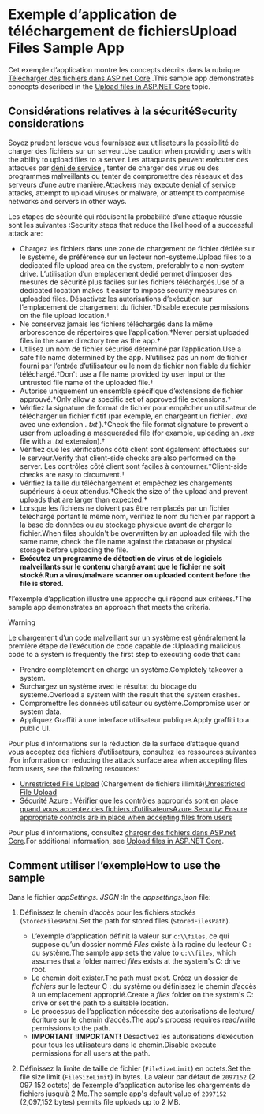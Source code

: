 # <a name="upload-files-sample-app"></a><span data-ttu-id="f6d5b-101">Exemple d’application de téléchargement de fichiers</span><span class="sxs-lookup"><span data-stu-id="f6d5b-101">Upload Files Sample App</span></span>

<span data-ttu-id="f6d5b-102">Cet exemple d’application montre les concepts décrits dans la rubrique [Télécharger des fichiers dans ASP.net Core](https://docs.microsoft.com/aspnet/core/mvc/models/file-uploads) .</span><span class="sxs-lookup"><span data-stu-id="f6d5b-102">This sample app demonstrates concepts described in the [Upload files in ASP.NET Core](https://docs.microsoft.com/aspnet/core/mvc/models/file-uploads) topic.</span></span>

## <a name="security-considerations"></a><span data-ttu-id="f6d5b-103">Considérations relatives à la sécurité</span><span class="sxs-lookup"><span data-stu-id="f6d5b-103">Security considerations</span></span>

<span data-ttu-id="f6d5b-104">Soyez prudent lorsque vous fournissez aux utilisateurs la possibilité de charger des fichiers sur un serveur.</span><span class="sxs-lookup"><span data-stu-id="f6d5b-104">Use caution when providing users with the ability to upload files to a server.</span></span> <span data-ttu-id="f6d5b-105">Les attaquants peuvent exécuter des attaques par [déni de service](/windows-hardware/drivers/ifs/denial-of-service) , tenter de charger des virus ou des programmes malveillants ou tenter de compromettre des réseaux et des serveurs d’une autre manière.</span><span class="sxs-lookup"><span data-stu-id="f6d5b-105">Attackers may execute [denial of service](/windows-hardware/drivers/ifs/denial-of-service) attacks, attempt to upload viruses or malware, or attempt to compromise networks and servers in other ways.</span></span>

<span data-ttu-id="f6d5b-106">Les étapes de sécurité qui réduisent la probabilité d’une attaque réussie sont les suivantes :</span><span class="sxs-lookup"><span data-stu-id="f6d5b-106">Security steps that reduce the likelihood of a successful attack are:</span></span>

* <span data-ttu-id="f6d5b-107">Chargez les fichiers dans une zone de chargement de fichier dédiée sur le système, de préférence sur un lecteur non-système.</span><span class="sxs-lookup"><span data-stu-id="f6d5b-107">Upload files to a dedicated file upload area on the system, preferably to a non-system drive.</span></span> <span data-ttu-id="f6d5b-108">L’utilisation d’un emplacement dédié permet d’imposer des mesures de sécurité plus faciles sur les fichiers téléchargés.</span><span class="sxs-lookup"><span data-stu-id="f6d5b-108">Use of a dedicated location makes it easier to impose security measures on uploaded files.</span></span> <span data-ttu-id="f6d5b-109">Désactivez les autorisations d’exécution sur l’emplacement de chargement du fichier.&dagger;</span><span class="sxs-lookup"><span data-stu-id="f6d5b-109">Disable execute permissions on the file upload location.&dagger;</span></span>
* <span data-ttu-id="f6d5b-110">Ne conservez jamais les fichiers téléchargés dans la même arborescence de répertoires que l’application.&dagger;</span><span class="sxs-lookup"><span data-stu-id="f6d5b-110">Never persist uploaded files in the same directory tree as the app.&dagger;</span></span>
* <span data-ttu-id="f6d5b-111">Utilisez un nom de fichier sécurisé déterminé par l’application.</span><span class="sxs-lookup"><span data-stu-id="f6d5b-111">Use a safe file name determined by the app.</span></span> <span data-ttu-id="f6d5b-112">N’utilisez pas un nom de fichier fourni par l’entrée d’utilisateur ou le nom de fichier non fiable du fichier téléchargé.&dagger;</span><span class="sxs-lookup"><span data-stu-id="f6d5b-112">Don't use a file name provided by user input or the untrusted file name of the uploaded file.&dagger;</span></span>
* <span data-ttu-id="f6d5b-113">Autorise uniquement un ensemble spécifique d’extensions de fichier approuvé.&dagger;</span><span class="sxs-lookup"><span data-stu-id="f6d5b-113">Only allow a specific set of approved file extensions.&dagger;</span></span>
* <span data-ttu-id="f6d5b-114">Vérifiez la signature de format de fichier pour empêcher un utilisateur de télécharger un fichier fictif (par exemple, en chargeant un fichier *. exe* avec une extension *. txt* ).&dagger;</span><span class="sxs-lookup"><span data-stu-id="f6d5b-114">Check the file format signature to prevent a user from uploading a masqueraded file (for example, uploading an *.exe* file with a *.txt* extension).&dagger;</span></span>
* <span data-ttu-id="f6d5b-115">Vérifiez que les vérifications côté client sont également effectuées sur le serveur.</span><span class="sxs-lookup"><span data-stu-id="f6d5b-115">Verify that client-side checks are also performed on the server.</span></span> <span data-ttu-id="f6d5b-116">Les contrôles côté client sont faciles à contourner.&dagger;</span><span class="sxs-lookup"><span data-stu-id="f6d5b-116">Client-side checks are easy to circumvent.&dagger;</span></span>
* <span data-ttu-id="f6d5b-117">Vérifiez la taille du téléchargement et empêchez les chargements supérieurs à ceux attendus.&dagger;</span><span class="sxs-lookup"><span data-stu-id="f6d5b-117">Check the size of the upload and prevent uploads that are larger than expected.&dagger;</span></span>
* <span data-ttu-id="f6d5b-118">Lorsque les fichiers ne doivent pas être remplacés par un fichier téléchargé portant le même nom, vérifiez le nom du fichier par rapport à la base de données ou au stockage physique avant de charger le fichier.</span><span class="sxs-lookup"><span data-stu-id="f6d5b-118">When files shouldn't be overwritten by an uploaded file with the same name, check the file name against the database or physical storage before uploading the file.</span></span>
* <span data-ttu-id="f6d5b-119">**Exécutez un programme de détection de virus et de logiciels malveillants sur le contenu chargé avant que le fichier ne soit stocké.**</span><span class="sxs-lookup"><span data-stu-id="f6d5b-119">**Run a virus/malware scanner on uploaded content before the file is stored.**</span></span>

<span data-ttu-id="f6d5b-120">&dagger;l’exemple d’application illustre une approche qui répond aux critères.</span><span class="sxs-lookup"><span data-stu-id="f6d5b-120">&dagger;The sample app demonstrates an approach that meets the criteria.</span></span>

> [!WARNING]
> <span data-ttu-id="f6d5b-121">Le chargement d’un code malveillant sur un système est généralement la première étape de l’exécution de code capable de :</span><span class="sxs-lookup"><span data-stu-id="f6d5b-121">Uploading malicious code to a system is frequently the first step to executing code that can:</span></span>
>
> * <span data-ttu-id="f6d5b-122">Prendre complètement en charge un système.</span><span class="sxs-lookup"><span data-stu-id="f6d5b-122">Completely takeover a system.</span></span>
> * <span data-ttu-id="f6d5b-123">Surchargez un système avec le résultat du blocage du système.</span><span class="sxs-lookup"><span data-stu-id="f6d5b-123">Overload a system with the result that the system crashes.</span></span>
> * <span data-ttu-id="f6d5b-124">Compromettre les données utilisateur ou système.</span><span class="sxs-lookup"><span data-stu-id="f6d5b-124">Compromise user or system data.</span></span>
> * <span data-ttu-id="f6d5b-125">Appliquez Graffiti à une interface utilisateur publique.</span><span class="sxs-lookup"><span data-stu-id="f6d5b-125">Apply graffiti to a public UI.</span></span>
>
> <span data-ttu-id="f6d5b-126">Pour plus d’informations sur la réduction de la surface d’attaque quand vous acceptez des fichiers d’utilisateurs, consultez les ressources suivantes :</span><span class="sxs-lookup"><span data-stu-id="f6d5b-126">For information on reducing the attack surface area when accepting files from users, see the following resources:</span></span>
>
> * <span data-ttu-id="f6d5b-127">[Unrestricted File Upload](https://www.owasp.org/index.php/Unrestricted_File_Upload) (Chargement de fichiers illimité)</span><span class="sxs-lookup"><span data-stu-id="f6d5b-127">[Unrestricted File Upload](https://www.owasp.org/index.php/Unrestricted_File_Upload)</span></span>
> * [<span data-ttu-id="f6d5b-128">Sécurité Azure : Vérifier que les contrôles appropriés sont en place quand vous acceptez des fichiers d’utilisateurs</span><span class="sxs-lookup"><span data-stu-id="f6d5b-128">Azure Security: Ensure appropriate controls are in place when accepting files from users</span></span>](/azure/security/azure-security-threat-modeling-tool-input-validation#controls-users)

<span data-ttu-id="f6d5b-129">Pour plus d’informations, consultez [charger des fichiers dans ASP.net Core](https://docs.microsoft.com/aspnet/core/mvc/models/file-uploads).</span><span class="sxs-lookup"><span data-stu-id="f6d5b-129">For additional information, see [Upload files in ASP.NET Core](https://docs.microsoft.com/aspnet/core/mvc/models/file-uploads).</span></span>

## <a name="how-to-use-the-sample"></a><span data-ttu-id="f6d5b-130">Comment utiliser l’exemple</span><span class="sxs-lookup"><span data-stu-id="f6d5b-130">How to use the sample</span></span>

<span data-ttu-id="f6d5b-131">Dans le fichier *appSettings. JSON* :</span><span class="sxs-lookup"><span data-stu-id="f6d5b-131">In the *appsettings.json* file:</span></span>

1. <span data-ttu-id="f6d5b-132">Définissez le chemin d’accès pour les fichiers stockés (`StoredFilesPath`).</span><span class="sxs-lookup"><span data-stu-id="f6d5b-132">Set the path for stored files (`StoredFilesPath`).</span></span>

   * <span data-ttu-id="f6d5b-133">L’exemple d’application définit la valeur sur `c:\\files`, ce qui suppose qu’un dossier nommé *Files* existe à la racine du lecteur C : du système.</span><span class="sxs-lookup"><span data-stu-id="f6d5b-133">The sample app sets the value to `c:\\files`, which assumes that a folder named *files* exists at the system's C: drive root.</span></span>
   * <span data-ttu-id="f6d5b-134">Le chemin doit exister.</span><span class="sxs-lookup"><span data-stu-id="f6d5b-134">The path must exist.</span></span> <span data-ttu-id="f6d5b-135">Créez un dossier de *fichiers* sur le lecteur C : du système ou définissez le chemin d’accès à un emplacement approprié.</span><span class="sxs-lookup"><span data-stu-id="f6d5b-135">Create a *files* folder on the system's C: drive or set the path to a suitable location.</span></span>
   * <span data-ttu-id="f6d5b-136">Le processus de l’application nécessite des autorisations de lecture/écriture sur le chemin d’accès.</span><span class="sxs-lookup"><span data-stu-id="f6d5b-136">The app's process requires read/write permissions to the path.</span></span>
   * <span data-ttu-id="f6d5b-137">**IMPORTANT !**</span><span class="sxs-lookup"><span data-stu-id="f6d5b-137">**IMPORTANT!**</span></span> <span data-ttu-id="f6d5b-138">Désactivez les autorisations d’exécution pour tous les utilisateurs dans le chemin.</span><span class="sxs-lookup"><span data-stu-id="f6d5b-138">Disable execute permissions for all users at the path.</span></span>

1. <span data-ttu-id="f6d5b-139">Définissez la limite de taille de fichier (`FileSizeLimit`) en octets.</span><span class="sxs-lookup"><span data-stu-id="f6d5b-139">Set the file size limit (`FileSizeLimit`) in bytes.</span></span> <span data-ttu-id="f6d5b-140">La valeur par défaut de `2097152` (2 097 152 octets) de l’exemple d’application autorise les chargements de fichiers jusqu’à 2 Mo.</span><span class="sxs-lookup"><span data-stu-id="f6d5b-140">The sample app's default value of `2097152` (2,097,152 bytes) permits file uploads up to 2 MB.</span></span>
